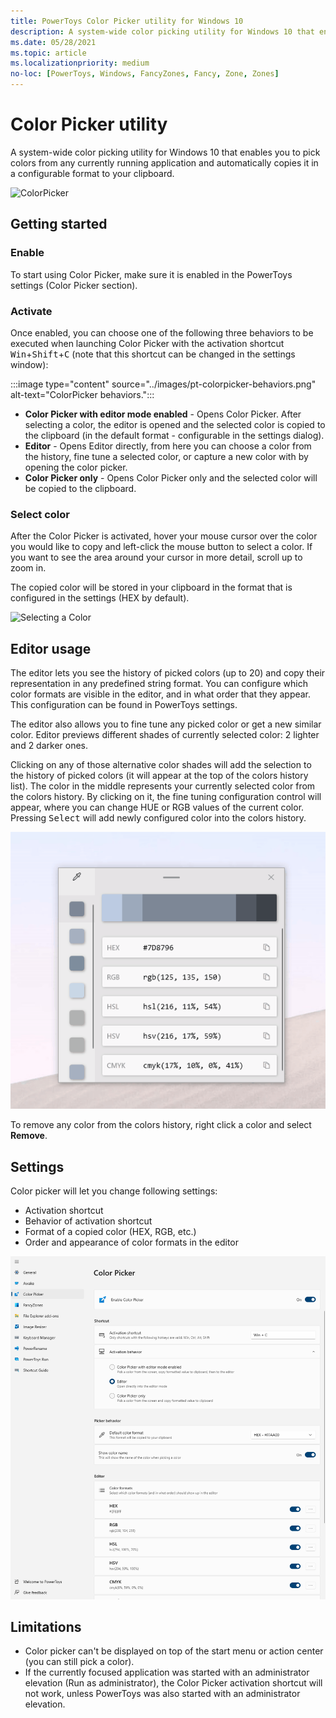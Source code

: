 ```yaml
---
title: PowerToys Color Picker utility for Windows 10
description: A system-wide color picking utility for Windows 10 that enables you to pick colors from any currently running application and automatically copies the HEX or RGB values to your clipboard. 
ms.date: 05/28/2021
ms.topic: article
ms.localizationpriority: medium
no-loc: [PowerToys, Windows, FancyZones, Fancy, Zone, Zones]
---
```


# Color Picker utility

A system-wide color picking utility for Windows 10 that enables you to pick colors from any currently running application and automatically copies it in a configurable format to your clipboard.

![ColorPicker](../images/pt-colorpicker-hex-editor.png)

## Getting started

### Enable

To start using Color Picker, make sure it is enabled in the PowerToys settings (Color Picker section).

### Activate

Once enabled, you can choose one of the following three behaviors to be executed when launching Color Picker with the activation shortcut <kbd>Win</kbd>+<kbd>Shift</kbd>+<kbd>C</kbd> (note that this shortcut can be changed in the settings window):

:::image type="content" source="../images/pt-colorpicker-behaviors.png" alt-text="ColorPicker behaviors.":::

- **Color Picker with editor mode enabled** - Opens Color Picker. After selecting a color, the editor is opened and the selected color is copied to the clipboard (in the default format - configurable in the settings dialog).
- **Editor** - Opens Editor directly, from here you can choose a color from the history, fine tune a selected color, or capture a new color with by opening the color picker.
- **Color Picker only** - Opens Color Picker only and the selected color will be copied to the clipboard.

### Select color

After the Color Picker is activated, hover your mouse cursor over the color you would like to copy and left-click the mouse button to select a color. If you want to see the area around your cursor in more detail, scroll up to zoom in.

The copied color will be stored in your clipboard in the format that is configured in the settings (HEX by default).

![Selecting a Color](../images/pt-colorpicker.gif)

## Editor usage

The editor lets you see the history of picked colors (up to 20) and copy their representation in any predefined string format. You can configure which color formats are visible in the editor, and in what order that they appear. This configuration can be found in PowerToys settings.

The editor also allows you to fine tune any picked color or get a new similar color. Editor previews different shades of currently selected color: 2 lighter and 2 darker ones.

Clicking on any of those alternative color shades will add the selection to the history of picked colors (it will appear at the top of the colors history list). The color in the middle represents your currently selected color from the colors history. By clicking on it, the fine tuning configuration control will appear, where you can change HUE or RGB values of the current color. Pressing <kbd>Select</kbd> will add newly configured color into the colors history.

![ColorPicker Editor](../images/pt-colorpicker-editor.gif)

To remove any color from the colors history, right click a color and select **Remove**.

## Settings

Color picker will let you change following settings:

- Activation shortcut
- Behavior of activation shortcut
- Format of a copied color (HEX, RGB, etc.)
- Order and appearance of color formats in the editor

![ColorPicker Settings screenshot](../images/pt-colorpicker-settings.png)

## Limitations

- Color picker can't be displayed on top of the start menu or action center (you can still pick a color).
- If the currently focused application was started with an administrator elevation (Run as administrator), the Color Picker activation shortcut will not work, unless PowerToys was also started with an administrator elevation.
